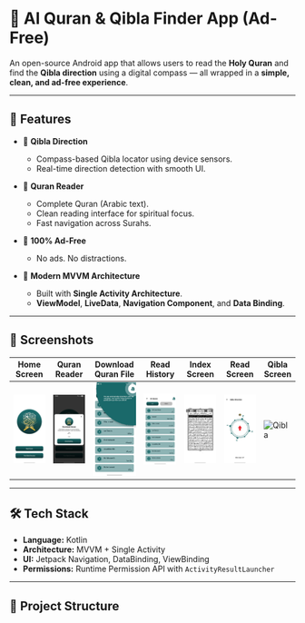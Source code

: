# 📖 Al Quran & Qibla Finder App (Ad-Free)

An open-source Android app that allows users to read the **Holy Quran** and find the **Qibla direction** using a digital compass — all wrapped in a **simple, clean, and ad-free experience**.

---

## 🌟 Features

- 🕋 **Qibla Direction**
  - Compass-based Qibla locator using device sensors.
  - Real-time direction detection with smooth UI.

- 📖 **Quran Reader**
  - Complete Quran (Arabic text).
  - Clean reading interface for spiritual focus.
  - Fast navigation across Surahs.

- 🚫 **100% Ad-Free**
  - No ads. No distractions.

- 🎯 **Modern MVVM Architecture**
  - Built with **Single Activity Architecture**.
  - **ViewModel**, **LiveData**, **Navigation Component**, and **Data Binding**.

---

## 📱 Screenshots

| Home Screen | Quran Reader | Download Quran File | Read History | Index Screen | Read Screen | Qibla Screen |
|-------------|--------------|----------------------|--------------|---------------|-------------|---------------|
| ![Home](screenshots/Screenshot_1.webp) | ![Quran](screenshots/Screenshot_2.webp) | ![Download](screenshots/Screenshot_3.webp) | ![History](screenshots/Screenshot_4.webp) | ![Index](screenshots/Screenshot_5.webp) | ![Read](screenshots/Screenshot_6.webp) | ![Qibla](screenshots/Screenshot_7.webp) |


---

## 🛠 Tech Stack

- **Language:** Kotlin
- **Architecture:** MVVM + Single Activity
- **UI:** Jetpack Navigation, DataBinding, ViewBinding
- **Permissions:** Runtime Permission API with `ActivityResultLauncher`

---

## 🔧 Project Structure

